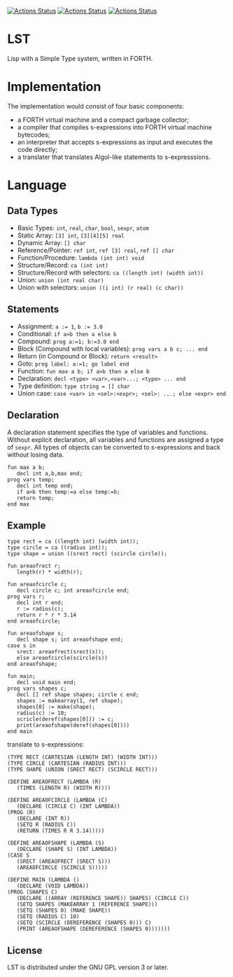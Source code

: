 [![Actions Status](https://github.com/lst-lang/LST/workflows/GNU//Linux/badge.svg)](https://github.com/lst-lang/LST/actions?query=workflow%3AGNU%2FLinux)
[![Actions Status](https://github.com/lst-lang/LST/workflows/Windows/badge.svg)](https://github.com/lst-lang/LST/actions?query=workflow%3AWindows)
[![Actions Status](https://github.com/lst-lang/LST/workflows/macOS/badge.svg)](https://github.com/lst-lang/LST/actions?query=workflow%3AmacOS)


# LST
Lisp with a Simple Type system, written in FORTH.


# Implementation
The implementation would consist of four basic components:
* a FORTH virtual machine and a compact garbage collector;
* a compiler that compiles s-expressions into FORTH virtual machine bytecodes;
* an interpreter that accepts s-expressions as input and executes the code directly;
* a translater that translates Algol-like statements to s-expresssions.


# Language
## Data Types
* Basic Types: `int`, `real`, `char`, `bool`, `sexpr`, `atom`
* Static Array: `[3] int`, `[3][4][5] real`
* Dynamic Array: `[] char`
* Reference/Pointer: `ref int`, `ref [3] real`, `ref [] char`
* Function/Procedure: `lambda (int int) void`
* Structure/Record: `ca (int int)`
* Structure/Record with selectors: `ca ((length int) (width int))`
* Union: `union (int real char)`
* Union with selectors: `union ((i int) (r real) (c char))`

## Statements
* Assignment: `a := 1`, `b := 3.0`
* Conditional: `if a>b then a else b`
* Compound: `prog a:=1; b:=3.0 end`
* Block (Compound with local variables): `prog vars a b c; ... end`
* Return (in Compound or Block): `return <result>`
* Goto: `prog label: a:=1; go label end`
* Function: `fun max a b; if a>b then a else b`
* Declaration: `decl <type> <var>,<var>...; <type> ... end`
* Type definition: `type string = [] char`
* Union case: `case <var> in <sel>:<expr>; <sel>: ...; else <expr> end`

## Declaration
A declaration statement specifies the type of variables and functions.
Without explicit declaration, all variables and functions are assigned
a type of `sexpr`. All types of objects can be converted to s-expressions
and back without losing data.
```
fun max a b;
   decl int a,b,max end;
prog vars temp;
   decl int temp end;
   if a>b then temp:=a else temp:=b;
   return temp;
end max
```

## Example
```
type rect = ca ((length int) (width int));
type circle = ca ((radius int));
type shape = union ((srect rect) (scircle circle));

fun areaofrect r;
   length(r) * width(r);
   
fun areaofcircle c;
   decl circle c; int areaofcircle end;
prog vars r;
   decl int r end;
   r := radius(c);
   return r * r * 3.14
end areaofcircle;

fun areaofshape s;
   decl shape s; int areaofshape end;
case s in
   srect: areaofrect(srect(s));
   else areaofcircle(scircle(s))
end areaofshape;

fun main;
   decl void main end;
prog vars shapes c;
   decl [] ref shape shapes; circle c end;
   shapes := makearray(1, ref shape);
   shapes[0] := make(shape);
   radius(c) := 10;
   scricle(deref(shapes[0])) := c;
   print(areaofshape(deref(shapes[0])))
end main
```

translate to s-expressions:
```
(TYPE RECT (CARTESIAN (LENGTH INT) (WIDTH INT)))
(TYPE CIRCLE (CARTESIAN (RADIUS INT)))
(TYPE SHAPE (UNION (SRECT RECT) (SCIRCLE RECT)))
   
(DEFINE AREAOFRECT (LAMBDA (R)
   (TIMES (LENGTH R) (WIDTH R))))

(DEFINE AREAOFCIRCLE (LAMBDA (C)
   (DECLARE (CIRCLE C) (INT LAMBDA))
(PROG (R)
   (DECLARE (INT R))
   (SETQ R (RADIUS C))
   (RETURN (TIMES R R 3.14)))))

(DEFINE AREAOFSHAPE (LAMBDA (S)
   (DECLARE (SHAPE S) (INT LAMBDA))
(CASE S
   (SRECT (AREAOFRECT (SRECT S)))
   (AREAOFCIRCLE (SCIRCLE S)))))

(DEFINE MAIN (LAMBDA ()
   (DECLARE (VOID LAMBDA))
(PROG (SHAPES C)
   (DECLARE ((ARRAY (REFERENCE SHAPE)) SHAPES) (CIRCLE C))
   (SETQ SHAPES (MAKEARRAY 1 (REFERENCE SHAPE)))
   (SETQ (SHAPES 0) (MAKE SHAPE))
   (SETQ (RADIUS C) 10)
   (SETQ (SCIRCLE (DEREFERENCE (SHAPES 0))) C)
   (PRINT (AREAOFSHAPE (DEREFERENCE (SHAPES 0)))))))
```


## License
LST is distributed under the GNU GPL version 3 or later.
